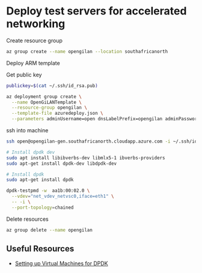 # Deploy test servers for accelerated networking

Create resource group

```bash
az group create --name opengilan --location southafricanorth
```

Deploy ARM template

Get public key

```bash
publickey=$(cat ~/.ssh/id_rsa.pub) 
```

```bash
az deployment group create \
  --name OpenGiLANTemplate \
  --resource-group opengilan \
  --template-file azuredeploy.json \
  --parameters adminUsername=open dnsLabelPrefix=opengilan adminPasswordOrKey="$publickey"
```

ssh into machine

```bash
ssh open@opengilan-gen.southafricanorth.cloudapp.azure.com -i ~/.ssh/id_rsa
```

```bash
# Install dpdk dev
sudo apt install libibverbs-dev libmlx5-1 ibverbs-providers
sudo apt-get install dpdk-dev libdpdk-dev

# Install dpdk
sudo apt-get install dpdk

dpdk-testpmd -w  aa1b:00:02.0 \
  --vdev="net_vdev_netvsc0,iface=eth1" \
  -- -i \
  --port-topology=chained
```

Delete resources

```bash
az group delete --name opengilan
```


## Useful Resources

- [Setting up Virtual Machines for DPDK](https://blog.emumba.com/setting-up-virtual-machines-for-dpdk-da1b49a9bf5f)